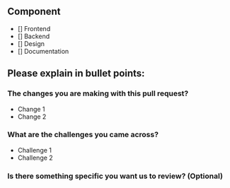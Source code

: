 
## Component 
- [] Frontend
- [] Backend
- [] Design
- [] Documentation

## Please explain in bullet points:
### The changes you are making with this pull request?
- Change 1 
- Change 2

### What are the challenges you came across?
- Challenge 1
- Challenge 2

### Is there something specific you want us to review? (Optional)






